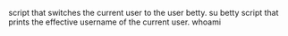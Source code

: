 script that switches the current user to the user betty. su betty
script that prints the effective username of the current user. whoami
